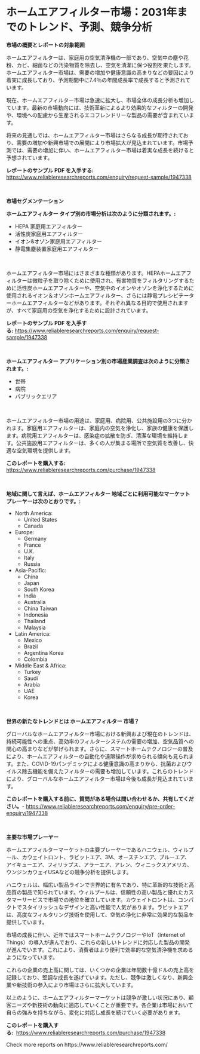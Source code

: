 <p><h1>ホームエアフィルター市場：2031年までのトレンド、予測、競争分析</h1></p><p><strong>市場の概要とレポートの対象範囲</strong></p>
<p><p>ホームエアフィルターは、家庭用の空気清浄機の一部であり、空気中の塵や花粉、カビ、細菌などの汚染物質を除去し、空気を清潔に保つ役割を果たします。ホームエアフィルター市場は、需要の増加や健康意識の高まりなどの要因により着実に成長しており、予測期間中に7.4％の年間成長率で成長すると予測されています。</p><p>現在、ホームエアフィルター市場は急速に拡大し、市場全体の成長分析も増加しています。最新の市場動向には、技術革新によるより効果的なフィルターの開発や、環境への配慮から生産されるエコフレンドリーな製品の需要が含まれています。</p><p>将来の見通しでは、ホームエアフィルター市場はさらなる成長が期待されており、需要の増加や新興市場での展開により市場拡大が見込まれています。市場予測では、需要の増加に伴い、ホームエアフィルター市場は着実な成長を続けると予想されています。</p></p>
<p><strong>レポートのサンプル PDF を入手する:</strong> <a href="https://www.reliableresearchreports.com/enquiry/request-sample/1947338">https://www.reliableresearchreports.com/enquiry/request-sample/1947338</a></p>
<p>&nbsp;</p>
<p><strong>市場セグメンテーション</strong></p>
<p><strong>ホームエアフィルター タイプ別の市場分析は次のように分類されます。:</strong></p>
<p><ul><li>HEPA 家庭用エアフィルター</li><li>活性炭家庭用エアフィルター</li><li>イオン&オゾン家庭用エアフィルター</li><li>静電集塵装置家庭用エアフィルター</li></ul></p>
<p>&nbsp;</p>
<p><p>ホームエアフィルター市場にはさまざまな種類があります。HEPAホームエアフィルターは微粒子を取り除くために使用され、有害物質をフィルタリングするために活性炭ホームエアフィルターや、空気中のイオンやオゾンを浄化するために使用されるイオン＆オゾンホームエアフィルター、さらには静電プレシピテーターホームエアフィルターなどがあります。それぞれ異なる目的で使用されますが、すべて家庭用の空気を浄化するために設計されています。</p></p>
<p><strong>レポートのサンプル PDF を入手する:</strong>&nbsp;<a href="https://www.reliableresearchreports.com/enquiry/request-sample/1947338">https://www.reliableresearchreports.com/enquiry/request-sample/1947338</a></p>
<p>&nbsp;</p>
<p><strong> ホームエアフィルター アプリケーション別の市場産業調査は次のように分類されます。:</strong></p>
<p><ul><li>世帯</li><li>病院</li><li>パブリックエリア</li></ul></p>
<p>&nbsp;</p>
<p><p>ホームエアフィルター市場の用途は、家庭用、病院用、公共施設用の3つに分かれます。家庭用エアフィルターは、家庭内の空気を浄化し、家族の健康を保護します。病院用エアフィルターは、感染症の拡散を防ぎ、清潔な環境を維持します。公共施設用エアフィルターは、多くの人が集まる場所で空気質を改善し、快適な空気環境を提供します。</p></p>
<p><strong>このレポートを購入する:</strong>&nbsp; <a href="https://www.reliableresearchreports.com/purchase/1947338">https://www.reliableresearchreports.com/purchase/1947338</a></p>
<p>&nbsp;</p>
<p><strong>地域に関して言えば、ホームエアフィルター 地域ごとに利用可能なマーケットプレーヤーは次のとおりです。:</strong></p>
<p><ul>
    <li>
        North America:
        <ul>
            <li>United States</li>
            <li>Canada</li>
        </ul>
    </li>
    <li>
        Europe:
        <ul>
            <li>Germany</li>
            <li>France</li>
            <li>U.K.</li>
            <li>Italy</li>
            <li>Russia</li>
        </ul>
    </li>
    <li>
        Asia-Pacific:
        <ul>
            <li>China</li>
            <li>Japan</li>
            <li>South Korea</li>
            <li>India</li>
            <li>Australia</li>
            <li>China Taiwan</li>
            <li>Indonesia</li>
            <li>Thailand</li>
            <li>Malaysia</li>
        </ul>
    </li>
    <li>
        Latin America:
        <ul>
            <li>Mexico</li>
            <li>Brazil</li>
            <li>Argentina Korea</li>
            <li>Colombia</li>
        </ul>
    </li>
    <li>
        Middle East & Africa:
        <ul>
            <li>Turkey</li>
            <li>Saudi</li>
            <li>Arabia</li>
            <li>UAE</li>
            <li>Korea</li>
        </ul>
    </li>
    </ul></p>
<p>&nbsp;</p>
<p><strong>世界の新たなトレンドとは ホームエアフィルター 市場？</strong></p>
<p><p>グローバルなホームエアフィルター市場における新興および現在のトレンドは、持続可能性への重点、高効率のフィルターシステムの需要の増加、空気品質への関心の高まりなどが挙げられます。さらに、スマートホームテクノロジーの普及により、ホームエアフィルターの自動化や遠隔操作が求められる傾向も見られます。また、COVID-19パンデミックによる健康意識の高まりから、抗菌およびウイルス除去機能を備えたフィルターの需要も増加しています。これらのトレンドにより、グローバルなホームエアフィルター市場は今後も成長が見込まれています。</p></p>
<p><strong>このレポートを購入する前に、質問がある場合は問い合わせるか、共有してください。</strong>- <a href="https://www.reliableresearchreports.com/enquiry/pre-order-enquiry/1947338">https://www.reliableresearchreports.com/enquiry/pre-order-enquiry/1947338</a></p>
<p>&nbsp;</p>
<p><strong>主要な市場プレーヤー</strong></p>
<p><p>ホームエアフィルターマーケットの主要プレーヤーであるハニウェル、ウィルプール、カウェイトロント、ラビットエア、3M、オースチンエア、ブルーエア、アイキューエア、フィリップス、アラーエア、アレン、ウィニックスアメリカ、ウンジンカウェイUSAなどの競争分析を提供します。</p><p>ハニウェルは、幅広い製品ラインで世界的に有名であり、特に革新的な技術と高品質の製品で知られています。ウィルプールは、信頼性の高い製品と優れたカスタマーサービスで市場での地位を確立しています。カウェイトロントは、コンパクトでスタイリッシュなデザインと高い性能で人気があります。ラビットエアは、高度なフィルタリング技術を使用して、空気の浄化に非常に効果的な製品を提供しています。</p><p>市場の成長に伴い、近年ではスマートホームテクノロジーやIoT（Internet of Things）の導入が進んでおり、これらの新しいトレンドに対応した製品の開発が進んでいます。これにより、消費者はより便利で効率的な空気清浄機を求めるようになっています。</p><p>これらの企業の売上高に関しては、いくつかの企業は年間数十億ドルの売上高を記録しており、堅調な成長を遂げています。ただし、競争は激しくなり、新興企業や新技術の参入により市場はさらに拡大しています。</p><p>以上のように、ホームエアフィルターマーケットは競争が激しい状況にあり、顧客ニーズや新技術の動向に適応していくことが重要です。各企業は市場において自らの強みを持ちながら、変化に対応し成長を続けていく必要があります。</p></p>
<p><strong>このレポートを購入する:</strong>&nbsp;&nbsp;<a href="https://www.reliableresearchreports.com/purchase/1947338">https://www.reliableresearchreports.com/purchase/1947338</a></p>
<p>Check more reports on https://www.reliableresearchreports.com/</p>